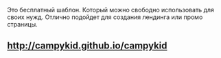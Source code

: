 Это бесплатный шаблон.
Который можно свободно использовать для своих нужд.
Отлично подойдет для создания лендинга или промо страницы.
## http://campykid.github.io/campykid
